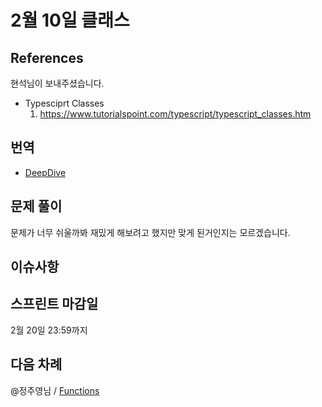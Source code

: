 # 2월 10일 클래스

## References 
현석님이 보내주셨습니다. 
- Typesciprt Classes
    1. https://www.tutorialspoint.com/typescript/typescript_classes.htm
## 번역
- [DeepDive](https://typescript-study.github.io/pages/Classes.html)


## 문제 풀이
문제가 너무 쉬울까봐 재밌게 해보려고 했지만 맞게 된거인지는 모르겠습니다. 

## 이슈사항


## 스프린트 마감일
2월 20일 23:59까지

## 다음 차례
@정주영님 / [Functions](https://typescript-study.gitbooks.io/typescript-handbook-korea/pages/Functions.html)
